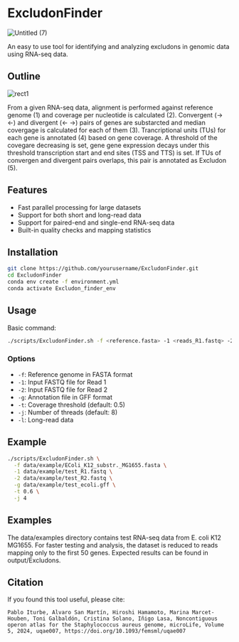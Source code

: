 # ExcludonFinder
![Untitled (7)](https://github.com/user-attachments/assets/07e51f4a-bec1-4305-9f3e-280db14282e8)


An easy to use tool for identifying and analyzing excludons in genomic data using RNA-seq data.
## Outline 
![rect1](https://github.com/user-attachments/assets/2f5b3e48-0eb2-422f-bf42-ecdc8ef19b9c)

 From a given RNA-seq data, alignment is performed against reference genome (1) and coverage per nucleotide is calculated (2).
Convergent (-> <-) and divergent (<- ->) pairs of genes are substarcted and median covergage is calculated for each of them (3). Trancriptional units (TUs) for each gene is annotated (4) based on gene coverage. A threshold of the covegare decreasing is set, gene gene expression decays under this threshold transcription start and end sites (TSS and TTS) is set. If TUs of convergen and divergent pairs overlaps, this pair is annotated as Excludon (5). 

## Features
- Fast parallel processing for large datasets
- Support for both short and long-read data
- Support for paired-end and single-end RNA-seq data
- Built-in quality checks and mapping statistics


## Installation

```bash
git clone https://github.com/yourusername/ExcludonFinder.git
cd ExcludonFinder
conda env create -f environment.yml
conda activate Excludon_finder_env
```

## Usage

Basic command:
```bash
./scripts/ExcludonFinder.sh -f <reference.fasta> -1 <reads_R1.fastq> -2 <reads_R2.fastq> -g <annotation.gff>
```

### Options

- `-f`: Reference genome in FASTA format
- `-1`: Input FASTQ file for Read 1
- `-2`: Input FASTQ file for Read 2
- `-g`: Annotation file in GFF format
- `-t`: Coverage threshold (default: 0.5)
- `-j`: Number of threads (default: 8)
- `-l`: Long-read data

## Example

```bash
./scripts/ExcludonFinder.sh \
  -f data/example/EColi_K12_substr._MG1655.fasta \
  -1 data/example/test_R1.fastq \
  -2 data/example/test_R2.fastq \
  -g data/example/test_ecoli.gff \
  -t 0.6 \
  -j 4
```

## Examples 
The data/examples directory contains test RNA-seq data from E. coli K12 MG1655. For faster testing and analysis, the dataset is reduced to reads mapping only to the first 50 genes. Expected results can be found in output/Excludons.

## Citation
If you found this tool useful, please cite:
```text
Pablo Iturbe, Alvaro San Martín, Hiroshi Hamamoto, Marina Marcet-Houben, Toni Galbaldón, Cristina Solano, Iñigo Lasa, Noncontiguous operon atlas for the Staphylococcus aureus genome, microLife, Volume 5, 2024, uqae007, https://doi.org/10.1093/femsml/uqae007
```
